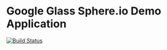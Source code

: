 # Google Glass Sphere.io Demo Application

[![Build Status](https://travis-ci.org/sphereio/google-glass-demo.svg?branch=develop)](https://travis-ci.org/sphereio/google-glass-demo)
